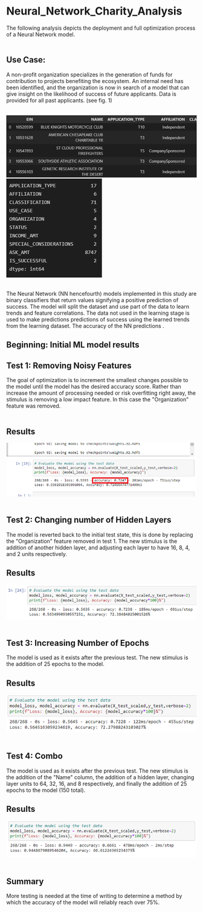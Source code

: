 # Neural_Network_Charity_Analysis
The following analysis depicts the deployment and full optimization process of a Neural Network model. 
</br>
</br>

## Use Case: 
A non-profit organization specializes in the generation of funds for contribution to projects benefiting the ecosystem. An internal need has been identified, and the organization is now in search of a model that can give insight on the likelihood of success of future applicants. Data is provided for all past applicants. (see fig. 1)
</br>
</br>

![1](./Images/data1.png)
![2](./Images/data2.png)
</br>
</br>

The Neural Network (NN hencefourth) models implemented in this study are binary classifiers that return values signifying a positive prediction of success. The model will split the dataset and use part of the data to learn trends and feature correlations. The data not used in the learning stage is used to make predictions predictions of success using the learned trends from the learning dataset. The accuracy of the NN predictions . 


## Beginning: Initial ML model results

## Test 1: Removing Noisy Features 
The goal of optimization is to increment the smallest changes possible to the model until the model has the desired accuracy score. Rather than increase the amount of processing needed or risk overfitting right away, the stimulus is removing a low impact feature. In this case the "Organization" feature was removed.
</br>
</br>

## Results
![3](./Images/layer_accuracy.png)
</br>
</br>

## Test 2: Changing number of Hidden Layers
The model is reverted back to the initial test state, this is done by replacing the "Organization" feature removed in test 1. The new stimulus is the addition of another hidden layer, and adjusting each layer to have 16, 8, 4, and 2 units respectively.

## Results
![4](./Images/hiddenlayer.png)
</br>
</br>

## Test 3: Increasing Number of Epochs
The model is used as it exists after the previous test. The new stimulus is the addition of 25 epochs to the model.

## Results
![5](./Images/epochs.png)
</br>
</br>

## Test 4: Combo
The model is used as it exists after the previous test. The new stimulus is the addition of the "Name" column, the addition of a hidden layer, changing layer units to 64, 32, 16, and 8 respectively, and finally the addition of 25 epochs to the model (150 total).

## Results
![6](./Images/final.png)
</br>
</br>

## Summary
More testing is needed at the time of writing to determine a method by which the accuracy of the model will reliably reach over 75%. 

